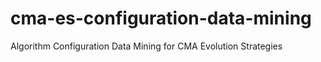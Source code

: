 # cma-es-configuration-data-mining
Algorithm Configuration Data Mining for CMA Evolution Strategies
